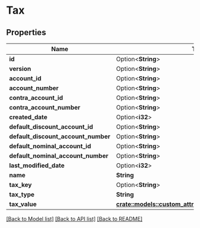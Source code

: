 # Tax

## Properties

Name | Type | Description | Notes
------------ | ------------- | ------------- | -------------
**id** | Option<**String**> |  | [optional]
**version** | Option<**String**> |  | [optional]
**account_id** | Option<**String**> |  | [optional]
**account_number** | Option<**String**> |  | [optional]
**contra_account_id** | Option<**String**> |  | [optional]
**contra_account_number** | Option<**String**> |  | [optional]
**created_date** | Option<**i32**> |  | [optional]
**default_discount_account_id** | Option<**String**> |  | [optional]
**default_discount_account_number** | Option<**String**> |  | [optional]
**default_nominal_account_id** | Option<**String**> |  | [optional]
**default_nominal_account_number** | Option<**String**> |  | [optional]
**last_modified_date** | Option<**i32**> |  | [optional]
**name** | **String** |  | 
**tax_key** | Option<**String**> |  | [optional]
**tax_type** | **String** |  | 
**tax_value** | [**crate::models::custom_attribute_definition::AttributeType**](decimal.md) |  | 

[[Back to Model list]](../README.md#documentation-for-models) [[Back to API list]](../README.md#documentation-for-api-endpoints) [[Back to README]](../README.md)


